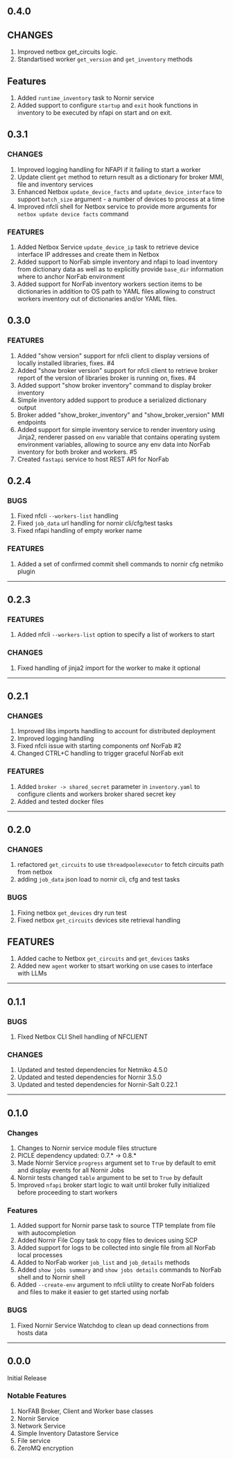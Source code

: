 ## 0.4.0

## CHANGES

1. Improved netbox get_circuits logic.
2. Standartised worker `get_version` and `get_inventory` methods

## Features

1. Added `runtime_inventory` task to Nornir service
2. Added support to configure `startup` and `exit` hook functions in inventory to be executed by nfapi on start and on exit.

## 0.3.1

### CHANGES

1. Improved logging handling for NFAPI if it failing to start a worker
2. Update client `get` method to return result as a dictionary for broker MMI, file and inventory services
3. Enhanced Netbox `update_device_facts` and `update_device_interface` to support `batch_size` argument - a number of devices to process at a time
4. Improved nfcli shell for Netbox service to provide more arguments for `netbox update device facts` command

### FEATURES

1. Added Netbox Service `update_device_ip` task to retrieve device interface IP addresses and create them in Netbox
2. Added support to NorFab simple inventory and nfapi to load inventory from dictionary data as well as to explicitly provide `base_dir` information where to anchor NorFab environment
3. Added support for NorFab inventory workers section items to be dictionaries in addition to OS path to YAML files allowing to construct workers inventory out of dictionaries and/or YAML files.

## 0.3.0

### FEATURES

1. Added "show version" support for nfcli client to display versions of locally installed libraries, fixes. #4
2. Added "show broker version" support for nfcli client to  retrieve broker report of the version of libraries broker is running on, fixes. #4
3. Added support "show broker inventory" command to display broker inventory
4. Simple inventory added support to produce a serialized dictionary output
5. Broker added "show_broker_inventory" and "show_broker_version" MMI endpoints
6. Added support for simple inventory service to render inventory using Jinja2, renderer passed on `env` variable that contains operating system environment variables, allowing to source any env data into NorFab inventory for both broker and workers. #5
7. Created `fastapi` service to host REST API for NorFab

## 0.2.4

### BUGS

1. Fixed nfcli `--workers-list` handling
2. Fixed `job_data` url handling for nornir cli/cfg/test tasks
3. Fixed nfapi handling of empty worker name

### FEATURES

1. Added a set of confirmed commit shell commands to nornir cfg netmiko plugin

---

## 0.2.3

### FEATURES

1. Added nfcli `--workers-list` option to specify a list of workers to start

### CHANGES

1. Fixed handling of jinja2 import for the worker to make it optional 

---

## 0.2.1

### CHANGES

1. Improved libs imports handling to account for distributed deployment
2. Improved logging handling
3. Fixed nfcli issue with starting components onf NorFab #2
4. Changed CTRL+C handling to trigger graceful NorFab exit

### FEATURES

1. Added `broker -> shared_secret` parameter in `inventory.yaml` to configure clients and workers broker shared secret key
2. Added and tested docker files

---

## 0.2.0

### CHANGES

1. refactored `get_circuits` to use `threadpoolexecutor` to fetch circuits path from netbox
2. adding `job_data` json load to nornir cli, cfg and test tasks

### BUGS

1. Fixing netbox `get_devices` dry run test
2. Fixed netbox `get_circuits` devices site retrieval handling

## FEATURES

1. Added cache to Netbox `get_circuits` and `get_devices` tasks
2. Added new `agent` worker to stsart working on use cases to interface with LLMs

---

## 0.1.1

### BUGS

1. FIxed Netbox CLI Shell handling of NFCLIENT

### CHANGES

1. Updated and tested dependencies for Netmiko 4.5.0
2. Updated and tested dependencies for Nornir 3.5.0
3. Updated and tested dependencies for Nornir-Salt 0.22.1

---

## 0.1.0

### Changes

1. Changes to Nornir service module files structure
2. PICLE dependency updated: 0.7.* -> 0.8.*
3. Made Nornir Service `progress` argument set to `True` by default to emit and display events for all Nornir Jobs
4. Nornir tests changed `table` argument to be set to `True` by default
5. Improved `nfapi` broker start logic to wait until broker fully initialized before proceeding to start workers

### Features

1. Added support for Nornir parse task to source TTP template from file with autocompletion
2. Added Nornir File Copy task to copy files to devices using SCP
3. Added support for logs to  be collected into single file from all NorFab local processes
4. Added to NorFab worker `job_list` and `job_details` methods
5. Added `show jobs summary` and `show jobs details` commands to NorFab shell and to Nornir shell
6. Added `--create-env` argument to nfcli utility to create NorFab folders and files to make it easier to get started using norfab

### BUGS

1. Fixed Nornir Service Watchdog to clean up dead connections from hosts data

---

## 0.0.0

Initial Release

### Notable Features

1. NorFAB Broker, Client and Worker base classes
2. Nornir Service
3. Network Service
4. Simple Inventory Datastore Service
5. File service
6. ZeroMQ encryption